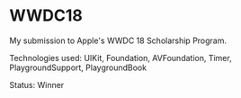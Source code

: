 # WWDC18
My submission to Apple's WWDC 18 Scholarship Program.

Technologies used: UIKit, Foundation, AVFoundation, Timer, PlaygroundSupport, PlaygroundBook

Status: Winner
